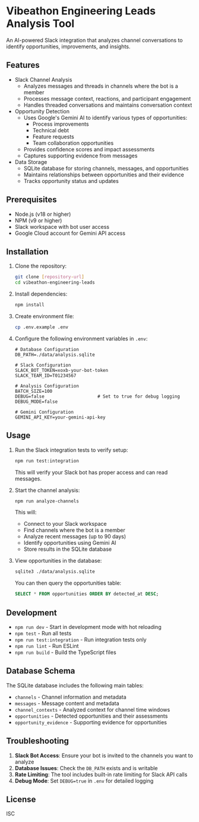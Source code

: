 # Vibeathon Engineering Leads Analysis Tool

An AI-powered Slack integration that analyzes channel conversations to identify opportunities, improvements, and insights.

## Features

- Slack Channel Analysis
  - Analyzes messages and threads in channels where the bot is a member
  - Processes message context, reactions, and participant engagement
  - Handles threaded conversations and maintains conversation context
- Opportunity Detection
  - Uses Google's Gemini AI to identify various types of opportunities:
    - Process improvements
    - Technical debt
    - Feature requests
    - Team collaboration opportunities
  - Provides confidence scores and impact assessments
  - Captures supporting evidence from messages
- Data Storage
  - SQLite database for storing channels, messages, and opportunities
  - Maintains relationships between opportunities and their evidence
  - Tracks opportunity status and updates

## Prerequisites

- Node.js (v18 or higher)
- NPM (v9 or higher)
- Slack workspace with bot user access
- Google Cloud account for Gemini API access

## Installation

1. Clone the repository:
   ```bash
   git clone [repository-url]
   cd vibeathon-engineering-leads
   ```

2. Install dependencies:
   ```bash
   npm install
   ```

3. Create environment file:
   ```bash
   cp .env.example .env
   ```

4. Configure the following environment variables in `.env`:
   ```
   # Database Configuration
   DB_PATH=./data/analysis.sqlite

   # Slack Configuration
   SLACK_BOT_TOKEN=xoxb-your-bot-token
   SLACK_TEAM_ID=T01234567

   # Analysis Configuration
   BATCH_SIZE=100
   DEBUG=false                    # Set to true for debug logging
   DEBUG_MODE=false

   # Gemini Configuration
   GEMINI_API_KEY=your-gemini-api-key
   ```

## Usage

1. Run the Slack integration tests to verify setup:
   ```bash
   npm run test:integration
   ```
   This will verify your Slack bot has proper access and can read messages.

2. Start the channel analysis:
   ```bash
   npm run analyze-channels
   ```
   This will:
   - Connect to your Slack workspace
   - Find channels where the bot is a member
   - Analyze recent messages (up to 90 days)
   - Identify opportunities using Gemini AI
   - Store results in the SQLite database

3. View opportunities in the database:
   ```bash
   sqlite3 ./data/analysis.sqlite
   ```
   You can then query the opportunities table:
   ```sql
   SELECT * FROM opportunities ORDER BY detected_at DESC;
   ```

## Development

- `npm run dev` - Start in development mode with hot reloading
- `npm test` - Run all tests
- `npm run test:integration` - Run integration tests only
- `npm run lint` - Run ESLint
- `npm run build` - Build the TypeScript files

## Database Schema

The SQLite database includes the following main tables:
- `channels` - Channel information and metadata
- `messages` - Message content and metadata
- `channel_contexts` - Analyzed context for channel time windows
- `opportunities` - Detected opportunities and their assessments
- `opportunity_evidence` - Supporting evidence for opportunities

## Troubleshooting

1. **Slack Bot Access**: Ensure your bot is invited to the channels you want to analyze
2. **Database Issues**: Check the `DB_PATH` exists and is writable
3. **Rate Limiting**: The tool includes built-in rate limiting for Slack API calls
4. **Debug Mode**: Set `DEBUG=true` in `.env` for detailed logging

## License

ISC 